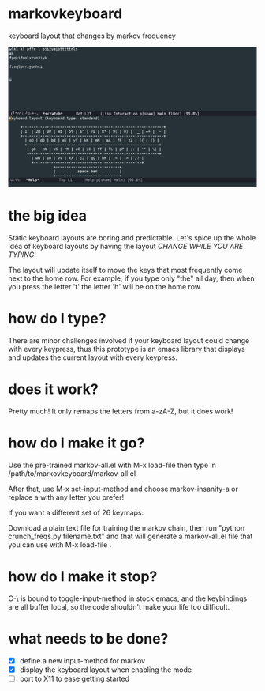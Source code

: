 # markovkeyboard
keyboard layout that changes by markov frequency

![screenshot](screenshot.png)

# the big idea
Static keyboard layouts are boring and predictable. Let's spice up the whole idea of keyboard layouts by having the layout *CHANGE WHILE YOU ARE TYPING*!

The layout will update itself to move the keys that most frequently come next to the home row.
For example, if you type only "the" all day, then when you press the letter 't' the letter 'h' will be on the home row.

# how do I type?
There are minor challenges involved if your keyboard layout could change with every keypress, thus this prototype is an emacs library that displays and updates the current layout with every keypress.


# does it work?

Pretty much! It only remaps the letters from a-zA-Z, but it does work!

# how do I make it go?

Use the pre-trained markov-all.el with M-x load-file then type in /path/to/markovkeyboard/markov-all.el

After that, use M-x set-input-method and choose markov-insanity-a or replace a with any letter you prefer!

If you want a different set of 26 keymaps:

Download a plain text file for training the markov chain, then run "python crunch_freqs.py filename.txt" and that will generate a markov-all.el file that you can use with M-x load-file .

# how do I make it stop?

C-\ is bound to toggle-input-method in stock emacs, and the keybindings are all buffer local, so the code shouldn't make your life too difficult.

# what needs to be done?

- [X] define a new input-method for markov
- [X] display the keyboard layout when enabling the mode
- [ ] port to X11 to ease getting started
